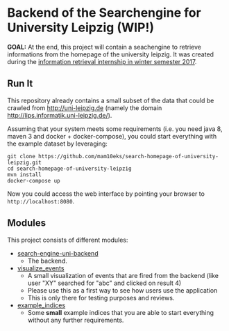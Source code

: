 # Backend of the Searchengine for University Leipzig (WIP!)

**GOAL:** At the end, this project will contain a seachengine to retrieve informations from the homepage of the university leipzig.
It was created during the 
[information retrieval internship in winter semester 2017](https://www.informatik.uni-leipzig.de/ifi/professuren/angewandteinf/temir/teaching/information-retrieval/).

## Run It

This repository already contains a small subset of the data that could be crawled from http://uni-leipzig.de (namely the domain http://lips.informatik.uni-leipzig.de/).

Assuming that your system meets some requirements (i.e. you need java 8, maven 3 and docker + docker-compose),
you could start everything with the example dataset by leveraging:

```
git clone https://github.com/mam10eks/search-homepage-of-university-leipzig.git
cd search-homepage-of-university-leipzig
mvn install
docker-compose up
```

Now you could access the web interface by pointing your browser to `http://localhost:8080`.

## Modules

This project consists of different modules:
* [search-engine-uni-backend](search-engine-uni-backend)
  * The backend.
* [visualize_events](visualize_events)
  * A small visualization of events that are fired from the backend (like user "XY" searched for "abc" and clicked on result 4)
  * Please use this as a first way to see how users use the application
  * This is only there for testing purposes and reviews.
* [example_indices](example_indices)
  * Some **small** example indices that you are able to start everything without any further requirements.
